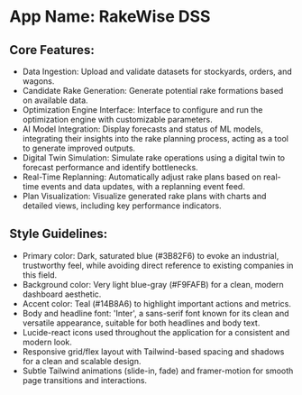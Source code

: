 # **App Name**: RakeWise DSS

## Core Features:

- Data Ingestion: Upload and validate datasets for stockyards, orders, and wagons.
- Candidate Rake Generation: Generate potential rake formations based on available data.
- Optimization Engine Interface: Interface to configure and run the optimization engine with customizable parameters.
- AI Model Integration: Display forecasts and status of ML models, integrating their insights into the rake planning process, acting as a tool to generate improved outputs.
- Digital Twin Simulation: Simulate rake operations using a digital twin to forecast performance and identify bottlenecks.
- Real-Time Replanning: Automatically adjust rake plans based on real-time events and data updates, with a replanning event feed.
- Plan Visualization: Visualize generated rake plans with charts and detailed views, including key performance indicators.

## Style Guidelines:

- Primary color: Dark, saturated blue (#3B82F6) to evoke an industrial, trustworthy feel, while avoiding direct reference to existing companies in this field. 
- Background color: Very light blue-gray (#F9FAFB) for a clean, modern dashboard aesthetic.
- Accent color: Teal (#14B8A6) to highlight important actions and metrics.
- Body and headline font: 'Inter', a sans-serif font known for its clean and versatile appearance, suitable for both headlines and body text.
- Lucide-react icons used throughout the application for a consistent and modern look.
- Responsive grid/flex layout with Tailwind-based spacing and shadows for a clean and scalable design.
- Subtle Tailwind animations (slide-in, fade) and framer-motion for smooth page transitions and interactions.